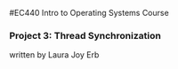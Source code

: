#EC440 Intro to Operating Systems Course
### Project 3: Thread Synchronization

written by Laura Joy Erb


